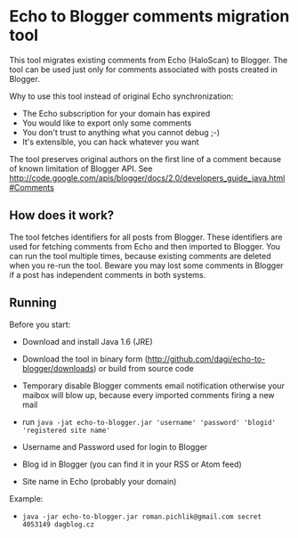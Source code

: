 # Echo to Blogger comments migration tool

This tool migrates existing comments from Echo (HaloScan) to Blogger. The tool can be used just only for comments associated with posts created in Blogger. 

Why to use this tool instead of original Echo synchronization:

*   The Echo subscription for your domain has expired
*   You would like to export only some comments
*   You don't trust to anything what you cannot debug ;-)
*   It's extensible, you can hack whatever you want

The tool preserves original authors on the first line of a comment because of known limitation of Blogger API. See <http://code.google.com/apis/blogger/docs/2.0/developers_guide_java.html#Comments>

## How does it work?

The tool fetches identifiers for all posts from Blogger. These identifiers are used for fetching comments from Echo and then imported to Blogger. You can run the tool multiple times, because existing comments are deleted when you re-run the tool. Beware you may lost some comments in Blogger if a post has independent comments in both systems.

## Running

Before you start:

*   Download and install Java 1.6 (JRE)
*   Download the tool in binary form (<http://github.com/dagi/echo-to-blogger/downloads>) or build from source code
*   Temporary disable Blogger comments email notification otherwise your maibox will blow up, because every imported comments firing a new mail


*   run `java -jat echo-to-blogger.jar 'username' 'password' 'blogid' 'registered site name'`
*   Username and Password used for login to Blogger
*   Blog id in Blogger (you can find it in your RSS or Atom feed)
*   Site name in Echo (probably your domain) 

Example:

*   `java -jar echo-to-blogger.jar roman.pichlik@gmail.com secret 4053149 dagblog.cz`



